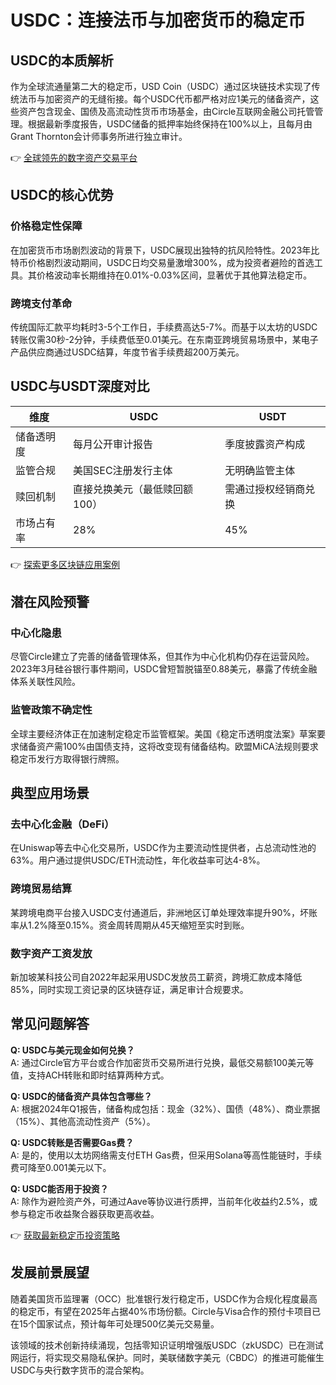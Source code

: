# USDC：连接法币与加密货币的稳定币

## USDC的本质解析
作为全球流通量第二大的稳定币，USD Coin（USDC）通过区块链技术实现了传统法币与加密资产的无缝衔接。每个USDC代币都严格对应1美元的储备资产，这些资产包含现金、国债及高流动性货币市场基金，由Circle互联网金融公司托管管理。根据最新季度报告，USDC储备的抵押率始终保持在100%以上，且每月由Grant Thornton会计师事务所进行独立审计。

👉 [全球领先的数字资产交易平台](https://bit.ly/okx_welcome)

## USDC的核心优势
### 价格稳定性保障
在加密货币市场剧烈波动的背景下，USDC展现出独特的抗风险特性。2023年比特币价格剧烈波动期间，USDC日均交易量激增300%，成为投资者避险的首选工具。其价格波动率长期维持在0.01%-0.03%区间，显著优于其他算法稳定币。

### 跨境支付革命
传统国际汇款平均耗时3-5个工作日，手续费高达5-7%。而基于以太坊的USDC转账仅需30秒-2分钟，手续费低至0.01美元。在东南亚跨境贸易场景中，某电子产品供应商通过USDC结算，年度节省手续费超200万美元。

## USDC与USDT深度对比

| 维度            | USDC                          | USDT                          |
|-----------------|-------------------------------|-------------------------------|
| 储备透明度      | 每月公开审计报告              | 季度披露资产构成              |
| 监管合规        | 美国SEC注册发行主体           | 无明确监管主体                |
| 赎回机制        | 直接兑换美元（最低赎回额100） | 需通过授权经销商兑换          |
| 市场占有率      | 28%                           | 45%                           |

👉 [探索更多区块链应用案例](https://bit.ly/okx_welcome)

## 潜在风险预警
### 中心化隐患
尽管Circle建立了完善的储备管理体系，但其作为中心化机构仍存在运营风险。2023年3月硅谷银行事件期间，USDC曾短暂脱锚至0.88美元，暴露了传统金融体系关联性风险。

### 监管政策不确定性
全球主要经济体正在加速制定稳定币监管框架。美国《稳定币透明度法案》草案要求储备资产需100%由国债支持，这将改变现有储备结构。欧盟MiCA法规则要求稳定币发行方取得银行牌照。

## 典型应用场景
### 去中心化金融（DeFi）
在Uniswap等去中心化交易所，USDC作为主要流动性提供者，占总流动性池的63%。用户通过提供USDC/ETH流动性，年化收益率可达4-8%。

### 跨境贸易结算
某跨境电商平台接入USDC支付通道后，非洲地区订单处理效率提升90%，坏账率从1.2%降至0.15%。资金周转周期从45天缩短至实时到账。

### 数字资产工资发放
新加坡某科技公司自2022年起采用USDC发放员工薪资，跨境汇款成本降低85%，同时实现工资记录的区块链存证，满足审计合规要求。

## 常见问题解答
**Q: USDC与美元现金如何兑换？**  
A: 通过Circle官方平台或合作加密货币交易所进行兑换，最低交易额100美元等值，支持ACH转账和即时结算两种方式。

**Q: USDC的储备资产具体包含哪些？**  
A: 根据2024年Q1报告，储备构成包括：现金（32%）、国债（48%）、商业票据（15%）、其他高流动性资产（5%）。

**Q: USDC转账是否需要Gas费？**  
A: 是的，使用以太坊网络需支付ETH Gas费，但采用Solana等高性能链时，手续费可降至0.001美元以下。

**Q: USDC能否用于投资？**  
A: 除作为避险资产外，可通过Aave等协议进行质押，当前年化收益约2.5%，或参与稳定币收益聚合器获取更高收益。

👉 [获取最新稳定币投资策略](https://bit.ly/okx_welcome)

## 发展前景展望
随着美国货币监理署（OCC）批准银行发行稳定币，USDC作为合规化程度最高的稳定币，有望在2025年占据40%市场份额。Circle与Visa合作的预付卡项目已在15个国家试点，预计每年可处理500亿美元交易量。

该领域的技术创新持续涌现，包括零知识证明增强版USDC（zkUSDC）已在测试网运行，将实现交易隐私保护。同时，美联储数字美元（CBDC）的推进可能催生USDC与央行数字货币的混合架构。
